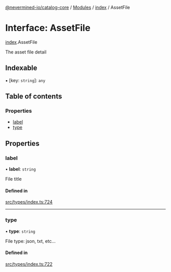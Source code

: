 [@nevermined-io/catalog-core](../README.md) / [Modules](../modules.md) / [index](../modules/index.md) / AssetFile

# Interface: AssetFile

[index](../modules/index.md).AssetFile

The asset file detail

## Indexable

▪ [key: `string`]: `any`

## Table of contents

### Properties

- [label](index.AssetFile.md#label)
- [type](index.AssetFile.md#type)

## Properties

### label

• **label**: `string`

File title

#### Defined in

[src/types/index.ts:724](https://github.com/nevermined-io/components-catalog/blob/90fd3e0/lib/src/types/index.ts#L724)

___

### type

• **type**: `string`

File type: json, txt, etc...

#### Defined in

[src/types/index.ts:722](https://github.com/nevermined-io/components-catalog/blob/90fd3e0/lib/src/types/index.ts#L722)
